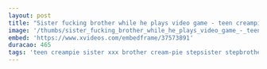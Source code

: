 ```yaml
---
layout: post
title: "Sister fucking brother while he plays video game - teen creampie"
image: '/thumbs/sister_fucking_brother_while_he_plays_video_game_-_teen_creampie.jpg'
embed: 'https://www.xvideos.com/embedframe/37573891'
duracao: 465
tags: 'teen creampie sister xxx brother cream-pie stepsister stepbrother step-sister teen-sex teen-creampie brother-and-sister brother-fucks-sister brother-and-sister-sex sister-creampie brother-and-sister-xxx brother-fucking-sister step-sister-creampie brother-creampies-sister brother-cums-in-sister'
---
```


